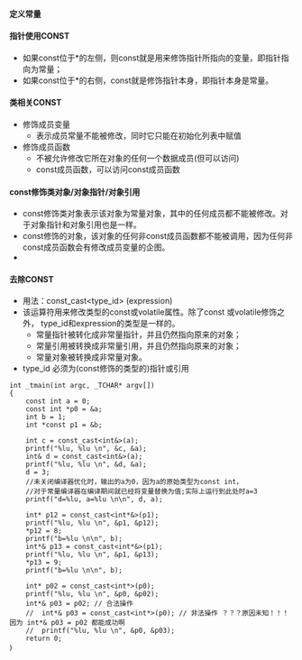 #### 定义常量
    
#### 指针使用CONST
- 如果const位于*的左侧，则const就是用来修饰指针所指向的变量，即指针指向为常量；
- 如果const位于*的右侧，const就是修饰指针本身，即指针本身是常量。

#### 类相关CONST
* 修饰成员变量
    - 表示成员常量不能被修改，同时它只能在初始化列表中赋值
* 修饰成员函数
    - 不被允许修改它所在对象的任何一个数据成员(但可以访问)
    - const成员函数，可以访问const成员函数

#### const修饰类对象/对象指针/对象引用
* const修饰类对象表示该对象为常量对象，其中的任何成员都不能被修改。对于对象指针和对象引用也是一样。
* const修饰的对象，该对象的任何非const成员函数都不能被调用，因为任何非const成员函数会有修改成员变量的企图。
* 

#### 去除CONST
* 用法：const_cast<type_id> (expression)
* 该运算符用来修改类型的const或volatile属性。除了const 或volatile修饰之外， type_id和expression的类型是一样的。
    * 常量指针被转化成非常量指针，并且仍然指向原来的对象；
    * 常量引用被转换成非常量引用，并且仍然指向原来的对象；
    * 常量对象被转换成非常量对象。
* type_id 必须为(const修饰的类型的)指针或引用

```
int _tmain(int argc, _TCHAR* argv[])
{
    const int a = 0;
    const int *p0 = &a;
    int b = 1;
    int *const p1 = &b;
 
    int c = const_cast<int&>(a);
    printf("%lu, %lu \n", &c, &a);
    int& d = const_cast<int&>(a);
    printf("%lu, %lu \n", &d, &a);
    d = 3;
    //未关闭编译器优化时，输出的a为0，因为a的原始类型为const int，
    //对于常量编译器在编译期间就已经将变量替换为值;实际上运行到此处时a=3
    printf("d=%lu, a=%lu \n\n", d, a);  
    
    int* p12 = const_cast<int*&>(p1);
    printf("%lu, %lu \n", &p1, &p12);
    *p12 = 8;
    printf("b=%lu \n\n", b);
    int*& p13 = const_cast<int*&>(p1);
    printf("%lu, %lu \n", &p1, &p13);
    *p13 = 9;
    printf("b=%lu \n\n", b);
 
    int* p02 = const_cast<int*>(p0);
    printf("%lu, %lu \n", &p0, &p02);
    int*& p03 = p02; // 合法操作
    //  int*& p03 = const_cast<int*>(p0); // 非法操作 ？？？原因未知！！！因为 int*& p03 = p02 都能成功啊
    //  printf("%lu, %lu \n", &p0, &p03);
    return 0;
｝
```